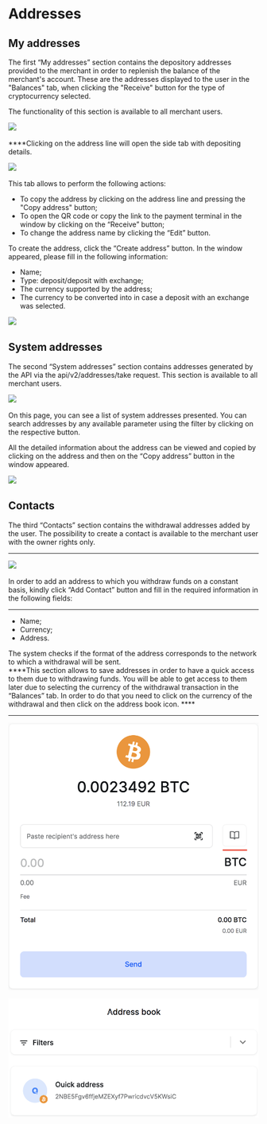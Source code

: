 # Addresses

## My addresses

The first “My addresses” section contains the depository addresses provided to the merchant in order to replenish the balance of the merchant's account. These are the addresses displayed to the user in the "Balances" tab, when clicking the "Receive" button for the type of cryptocurrency selected.

The functionality of this section is available to all merchant users.

![](https://lh5.googleusercontent.com/2R8KBWC5D4pn3pO-gJbVvO71995Y3Qq_Z7t4zXerh6oNoeCiCZuJvaGsZltxw8Z7Lhhcbm63msf4rMZgL2h5uWy8icX2J0ywMt_FgUx6IUE0WXmOcAA27chzFi8-EcOcgpdT1lNB)

  
****Clicking on the address line will open the side tab with depositing details.

![](https://lh4.googleusercontent.com/rEZLtqgRLspNdzvmXJOyZO4aOdlP3OO4fW0B7zjhPNl_hlpWtFf0pD4u9x202Uvxhfq5WP9Uz72tAtxU4K2nUo3iQWxXjWwyjkBn2hbQeZFzu0c5Za1Ygw4TkVmEIYT4fbrX5dtS)

This tab allows to perform the following actions:  


* To copy the address by clicking on the address line and pressing the "Copy address" button;
* To open the QR code or copy the link to the payment terminal in the window by clicking on the “Receive” button;
* To change the address name by clicking  the “Edit” button.

To create the address, click the “Create address” button. In the window appeared, please fill in the following information:  


* Name;
* Type: deposit/deposit with exchange;
* The currency supported by the address;
* The currency to be converted into in case a deposit with an exchange was selected.

![](https://lh3.googleusercontent.com/Hp2RyLHfbfwlNktsJSbie_lb2PLealpbRpE5MFATvNnTl7Mi3ZFcsmh4KGmCdYC_uzTumA6NNseYIT92OZ2k9TGPjUdjG_URr1MyQJZ1KgccE-dto9cN2DbYd-wZM-t7KsJ1_svw)

## **System addresses**

The second “System addresses” section contains addresses generated by the API via the api/v2/addresses/take request. This section is available to all merchant users.

![](https://lh5.googleusercontent.com/yz333L2rFwlXaZfiYJ70UFk0v5Ddzo9ILIAPNcqCGIZ1BA955s-RpSgZU375TeZAa5ORtoCxyWpdnZCwcskleJfHohtBWf2BBneJ6JBn2emIi8XqDRkrNeyRPAS1CdaNq0l3IldU)

On this page, you can see a list of system addresses presented. You can search addresses by any available parameter using the filter by clicking on the respective button.

All the detailed information about the address can be viewed and copied by clicking on the address and then on the “Copy address” button in the window appeared.  
  


![](https://lh5.googleusercontent.com/DhiSfm3qEdpRzgbCnjl1GWTKjcD-85NVUeLhnBv_Qfsy5HwOdNLsEJSFEam5nNvCvOIojtnE_-SihotvccBACWd5vDMNj2yMI-GfX3dAcRaAHiZMIRmTeRhKpdF169LpOQF4r964)

## **Contacts**

The third “Contacts” section contains the withdrawal addresses added by the user. The possibility to create a contact is available to the merchant user with the owner rights only.  
  
****

![](https://lh5.googleusercontent.com/vMU9OMujfCIVKjO-UxYoDTroX0TIGXdMnpy_V4ddQbM_mCjNOb2hjGp5orLSWoVZ6ZD_6JrWxHVYT_VjPGmfOxtSeOdwkKZO5K0jRprgzYImV1L5qf3f6uTfGFusy7Q-wovVVNKD)

In order to add an address to which you withdraw funds on a constant basis, kindly click “Add Contact” button and fill in the required information in the following fields:  
****

* Name;
* Currency;
* Address.

The system checks if the format of the address corresponds to the network to which a withdrawal will be sent.   
****This section allows to save addresses in order to have a quick access to them due to withdrawing funds. You will be able to get access to them later due to selecting  the currency of the withdrawal transaction in the “Balances” tab. In order to do that you need to click on the currency of the withdrawal and then click on the address book icon. ****

 ****

![](../.gitbook/assets/snimok-ekrana-2021-05-10-v-17.40.55.png)

![](../.gitbook/assets/snimok-ekrana-2021-05-10-v-17.40.58.png)

  
  


